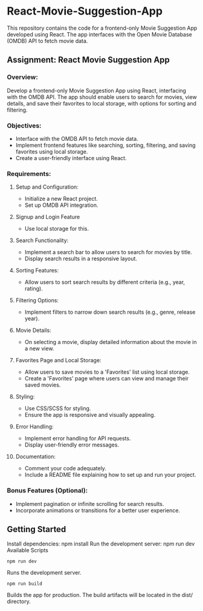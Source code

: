 # React-Movie-Suggestion-App
This repository contains the code for a frontend-only Movie Suggestion App developed using React. The app interfaces with the Open Movie Database (OMDB) API to fetch movie data.

## Assignment: React Movie Suggestion App

### Overview:

Develop a frontend-only Movie Suggestion App using React, interfacing with the OMDB API. The app should enable users to search for movies, view details, and save their favorites to local storage, with options for sorting and filtering.
### Objectives:
- Interface with the OMDB API to fetch movie data.
- Implement frontend features like searching, sorting, filtering, and saving favorites using local storage.
- Create a user-friendly interface using React.

### Requirements:

1.  Setup and Configuration:
     - Initialize a new React project.
     - Set up OMDB API integration.
2.  Signup and Login Feature
     - Use local storage for this.
3.  Search Functionality:
     - Implement a search bar to allow users to search for movies by title.
     - Display search results in a responsive layout.
4.  Sorting Features:
     - Allow users to sort search results by different criteria (e.g., year, rating).

5. Filtering Options:
     - Implement filters to narrow down search results (e.g., genre, release year).

6. Movie Details:
     - On selecting a movie, display detailed information about the movie in a new view.
7. Favorites Page and Local Storage:
    - Allow users to save movies to a 'Favorites' list using local storage.
    - Create a 'Favorites' page where users can view and manage their saved movies.
8. Styling:
    -  Use CSS/SCSS for styling.
    - Ensure the app is responsive and visually appealing.
9. Error Handling:
    - Implement error handling for API requests.
    - Display user-friendly error messages.
10. Documentation:
    - Comment your code adequately.
    - Include a README file explaining how to set up and run your project.
### Bonus Features (Optional):
- Implement pagination or infinite scrolling for search results.
- Incorporate animations or transitions for a better user experience.


## Getting Started
Install dependencies: npm install Run the development server: npm run dev Available Scripts
```
npm run dev
```
Runs the development server.

```
npm run build
```
Builds the app for production. The build artifacts will be located in the dist/ directory.



